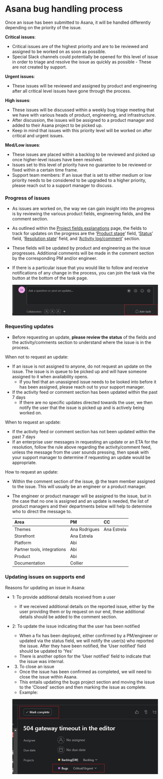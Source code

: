# Asana bug handling process

Once an issue has been submitted to Asana, it will be handled differently depending on the priority of the issue.

**Critical issues**:

- Critical issues are of the highest priority and are to be reviewed and assigned to be worked on as soon as possible.
- Special Slack channels could potentially be opened for this level of issue in order to triage and resolve the issue as quickly as possible - These are not created by support.

**Urgent issues**:

- These issues will be reviewed and assigned by product and engineering after all critical level issues have gone through the process.

**High issues**:

- These issues will be discussed within a weekly bug triage meeting that we have with various heads of product, engineering, and infrastructure.
- After discussion, the issues will be assigned to a product manager and added to their Asana project to be picked up.
- Keep in mind that issues with this priority level will be worked on after critical and urgent issues.

**Med/Low issues**:

- These issues are placed within a backlog to be reviewed and picked up once higher-level issues have been resolved.
- Issues set to this level of priority have no guarantee to be reviewed or fixed within a certain time frame.
- Support team members: If an issue that is set to either medium or low priority needs to be considered to be upgraded to a higher priority, please reach out to a support manager to discuss.

### Progress of issues

- As issues are worked on, the way we can gain insight into the progress is by reviewing the various product fields, engineering fields, and the comment section.
- As outlined within the [Project fields explanations](Project%20fields%20explanations%20feda69273a074e52add06f5af921818c.md) page, the fields to track for updates on the progress are the ‘[Product stage](https://www.notion.so/Custom-fields-a8f6fcac0bd44bd0aef8d36d3b6f69c7?pvs=21)’ field, ‘[Status](Project%20fields%20explanations%20feda69273a074e52add06f5af921818c.md)’ field, ‘[Resolution state](Project%20fields%20explanations%20feda69273a074e52add06f5af921818c.md)’ field, and ‘[Activity log/comment](Project%20fields%20explanations%20feda69273a074e52add06f5af921818c.md)’ section.
- These fields will be updated by product and engineering as the issue progresses. Additional comments will be made in the comment section by the corresponding PM and/or engineer.
- If there is a particular issue that you would like to follow and receive notifications of any change in the process, you can join the task via the button at the bottom of the task page.
    
    ![Untitled.png](Asana%20bug%20handling%20process%20a2c55843366a4aa98617c36269501e2c/Untitled.png)
    

### Requesting updates

- Before requesting an update, **please review the status** of the fields and the activity/comments section to understand where the issue is in the process.

When not to request an update:

- If an issue is not assigned to anyone, do not request an update on the issue. The issue is in queue to be picked up and will have someone assigned to it when availability opens.
    - If you feel that an unassigned issue needs to be looked into before it has been assigned, please reach out to your support manager.
- If the activity feed or comment section has been updated within the past 7 days
    - If there are no specific updates directed towards the user, we then notify the user that the issue is picked up and is actively being worked on.

When to request an update:

- If the activity feed or comment section has not been updated within the past 7 days
- If an enterprise user messages in requesting an update or an ETA for the resolution, follow the rule above regarding the activity/comment feed, unless the message from the user sounds pressing, then speak with your support manager to determine if requesting an update would be appropriate.

How to request an update:

- Within the comment section of the issue, @ the team member assigned to the issue. This will usually be an engineer or a product manager.
- The engineer or product manager will be assigned to the issue, but in the case that no one is assigned and an update is needed, the list of product managers and their departments below will help to determine who to direct the message to.
    
    
    | **Area** | **PM** | **CC** |
    | --- | --- | --- |
    | Themes | Ana Rodrigues | Ana Estrela |
    | Storefront | Ana Estrela |  |
    | Platform | Abi |  |
    | Partner tools, integrations | Abi |  |
    | Product | Abi |  |
    | Documentation | Collier |  |

### Updating issues on supports end

Reasons for updating an issue in Asana:

- 1: To provide additional details received from a user
    - If we received additional details on the reported issue, either by the user providing them or by request on our end, these additional details should be added to the comment section.
    
- 2: To update the issue indicating that the user has been notified
    - When a fix has been deployed, either confirmed by a PM/engineer or updated via the status field, we will notify the user(s) who reported the issue. After they have been notified, the ‘User notified’ field should be updated to ‘Yes’
    - There is another option for the ‘User notified’ field to indicate that the issue was internal.

- 3. To close an issue
    - Once the issue has been confirmed as completed, we will need to close the issue within Asana.
    - This entails updating the bugs project section and moving the issue to the ‘Closed’ section and then marking the issue as complete.
    - Example:
    
    ![Untitled](Asana%20bug%20handling%20process%20a2c55843366a4aa98617c36269501e2c/Untitled%201.png)